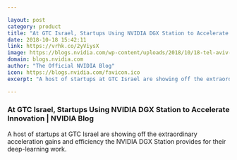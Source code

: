 ```yaml
---

layout: post
category: product
title: "At GTC Israel, Startups Using NVIDIA DGX Station to Accelerate Innovation"
date: 2018-10-18 15:42:11
link: https://vrhk.co/2yViysX
image: https://blogs.nvidia.com/wp-content/uploads/2018/10/18-tel-aviv-672x357.png
domain: blogs.nvidia.com
author: "The Official NVIDIA Blog"
icon: https://blogs.nvidia.com/favicon.ico
excerpt: "A host of startups at GTC Israel are showing off the extraordinary acceleration gains and efficiency the NVIDIA DGX Station provides for their deep-learning work."

---
```


### At GTC Israel, Startups Using NVIDIA DGX Station to Accelerate Innovation | NVIDIA Blog

A host of startups at GTC Israel are showing off the extraordinary acceleration gains and efficiency the NVIDIA DGX Station provides for their deep-learning work.